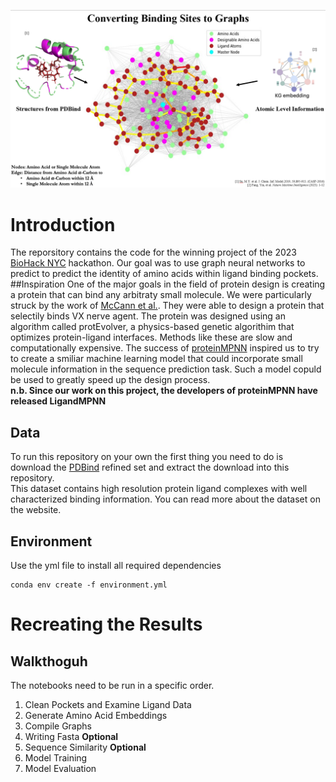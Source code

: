 ![GraphVisulization](images/graph_construction.png)  
# Introduction
The reporsitory contains the code for the winning project of the 2023 [BioHack NYC](https://www.biohacknyc.com/) hackathon. Our goal was to use graph neural networks to predict to predict the identity of amino acids within ligand binding pockets.
##Inspiration
One of the major goals in the field of protein design is creating a protein that can bind any arbitraty small molecule. We were particularly struck by the work of [McCann et al.](https://www.science.org/doi/full/10.1126/sciadv.abh3421?rfr_dat=cr_pub++0pubmed&url_ver=Z39.88-2003&rfr_id=ori%3Arid%3Acrossref.org). They were able to design a protein that selectily binds VX nerve agent. The protein was designed using an algorithm called protEvolver, a physics-based genetic algorithim that optimizes protein-ligand interfaces. Methods like these are slow and computationally expensive. The success of [proteinMPNN](https://www.science.org/doi/10.1126/science.add2187?url_ver=Z39.88-2003&rfr_id=ori:rid:crossref.org&rfr_dat=cr_pub%20%200pubmed) inspired us to try to create a smiliar machine learning model that could incorporate small molecule information in the sequence prediction task. Such a model copuld be used to greatly speed up the design process.  
**n.b. Since our work on this project, the developers of proteinMPNN have released LigandMPNN**
## Data
To run this repository on your own the first thing you need to do is download the [PDBind](http://www.pdbbind.org.cn/) refined set and extract the download into this repository.  
This dataset contains high resolution protein ligand complexes with well characterized binding information. You can read more about the dataset on the website.  
## Environment
Use the yml file to install all required dependencies  
```
conda env create -f environment.yml
```
# Recreating the Results
## Walkthoguh
The notebooks need to be run in a specific order.  
1. Clean Pockets and Examine Ligand Data  
2. Generate Amino Acid Embeddings  
3. Compile Graphs  
4. Writing Fasta **Optional**
5. Sequence Similarity **Optional**
6. Model Training  
7. Model Evaluation  
